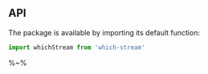 ## API

The package is available by importing its default function:

```js
import whichStream from 'which-stream'
```

%~%